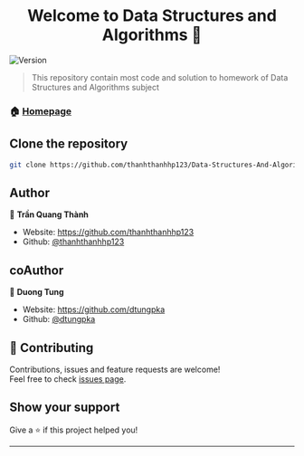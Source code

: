 <h1 align="center">Welcome to Data Structures and Algorithms 👋</h1>
<p>
  <img alt="Version" src="https://img.shields.io/badge/version-1.0.0-blue.svg?cacheSeconds=2592000" />
</p>

> This repository contain most code and solution to homework of Data Structures and Algorithms subject 

### 🏠 [Homepage](https://github.com/thanhthanhhp123/Data-Structures-And-Algorithms)

## Clone the repository

```sh
git clone https://github.com/thanhthanhhp123/Data-Structures-And-Algorithms.git
```

## Author

👤 **Trần Quang Thành**

* Website: https://github.com/thanhthanhhp123
* Github: [@thanhthanhhp123](https://github.com/thanhthanhhp123)
## coAuthor

👤 **Duong Tung**

* Website: https://github.com/dtungpka
* Github: [@dtungpka](https://github.com/dtungpka)

## 🤝 Contributing

Contributions, issues and feature requests are welcome!<br />Feel free to check [issues page](https://github.com/thanhthanhhp123/Data-Structures-And-Algorithms/issues/new/). 

## Show your support

Give a ⭐️ if this project helped you!

***
